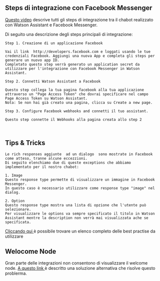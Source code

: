 ## Steps di integrazione con Facebook Messenger

 [Questo video](https://www.youtube.com/watch?v=8o-FFU5sYNM) descrive tutti gli steps di integrazione tra il chabot realizzato con Watson Assistant e Facebook Messenger.

 Di seguito una descrizione degli steps principali di integrazione:

```
Step 1. Creazione di un applicazione Facebook

Vai il link  http://developers.facebook.com e loggati usando le tue credenziali Facebook. Aggiungi una nuova App e completa gli steps per generare un nuovo app ID.
Completato questo step verrà generato un application secret da utilizzare per l'integrazione con Facebook Messenger in Watson Assistant.

Step 2. Connetti Watson Assistant a Facebook

Questo step collega la tua pagina facebook alla tua applicazione attraverso un "Page Access Token" che dovrai specificare nel campo Page Access Token su Watson Assistant.
Nota: Se non hai già creato una pagina, clicca su Create a new page.

Step 3. Configure Facebook webhooks and connetti il tuo assistant.

Questo step connette il Webhooks alla pagina creata allo step 2



```

## Tips & Tricks

```
Le rich responses aggiunte  ad un dialogo  sono mostrate in Facebook come atteso, tranne alcune eccezzioni.
Di seguito elenchiamo due di queste exceptions che abbiamo implementato per il nostro chabot:

1. Image
Questo response type permette di visualizzare un immagine in Facebook Messenger.
In questo caso è necessario utilizzare come response type "image" nel dialog.

2. Option
Questo response type mostra una lista di opzione che l'utente può selezionare.
Per visualizzare le options va sempre specificato il titolo in Watson Assistant mentre la description non verrà mai visualizzata ache se specificata.

```

[Cliccando qui ](https://cloud.ibm.com/docs/services/assistant?topic=assistant-deploy-facebook#deploy-facebook=) è possibile trovare un elenco completo delle best practise da utilizzare

## Welocome Node
Gran parte delle integrazioni non consentono di visualizzare il welcome node.
[A questo link ](https://cloud.ibm.com/docs/services/assistant?topic=assistant-dialog-start) è descritto una soluzione alternativa che risolve questo problerma.
